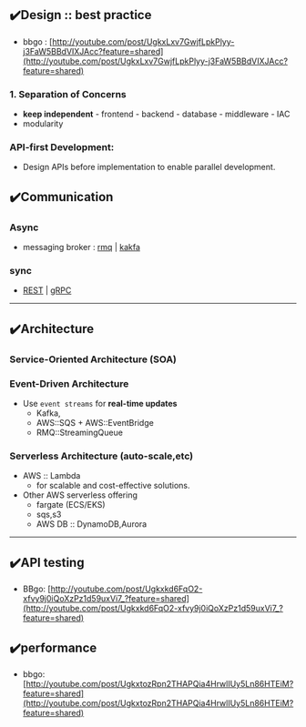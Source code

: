 ## ✔️Design :: best practice
- bbgo : [http://youtube.com/post/UgkxLxv7GwjfLpkPlyy-j3FaW5BBdVIXJAcc?feature=shared](http://youtube.com/post/UgkxLxv7GwjfLpkPlyy-j3FaW5BBdVIXJAcc?feature=shared)

### 1. Separation of Concerns
- **keep independent**   - frontend  - backend  - database  - middleware - IAC
- modularity

### API-first Development:
- Design APIs before implementation to enable parallel development.

## ✔️Communication
### Async
- messaging broker : [rmq](../../../06_message-broker/rmq) |  [kakfa](../../../06_message-broker/kakfa)

### sync
- [REST](../../../00_Springboot/02_web/04_REST.md) | [gRPC](../../../00_Springboot/02_web/08_gRPC+webflux.md)

---
## ✔️Architecture
### Service-Oriented Architecture (SOA)

### Event-Driven Architecture
- Use `event streams` for **real-time updates** 
  - Kafka, 
  - AWS::SQS + AWS::EventBridge
  - RMQ::StreamingQueue

### Serverless Architecture (auto-scale,etc)
- AWS :: Lambda
  - for scalable and cost-effective solutions.
- Other AWS serverless offering 
  - fargate (ECS/EKS)
  - sqs,s3
  - AWS DB :: DynamoDB,Aurora

---
## ✔️API testing
- BBgo: [http://youtube.com/post/Ugkxkd6FqO2-xfvy9j0iQoXzPz1d59uxVi7_?feature=shared](http://youtube.com/post/Ugkxkd6FqO2-xfvy9j0iQoXzPz1d59uxVi7_?feature=shared)

## ✔️performance
- bbgo: [http://youtube.com/post/UgkxtozRpn2THAPQia4HrwlIUy5Ln86HTEiM?feature=shared](http://youtube.com/post/UgkxtozRpn2THAPQia4HrwlIUy5Ln86HTEiM?feature=shared)


